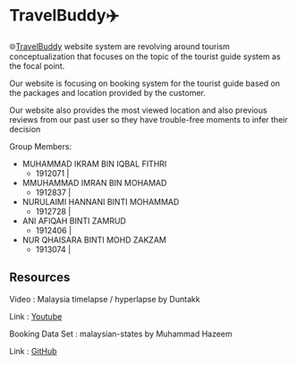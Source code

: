 # TravelBuddy:airplane:

:globe_with_meridians:[TravelBuddy](https://meran0.github.io/TravelBuddy/) website system are revolving around
tourism conceptualization that focuses on the
topic of the tourist guide system as the focal point.

Our website is focusing on booking system
for the tourist guide based on the packages
and location provided by the customer.

Our website also provides the most viewed
location and also previous reviews from our past user so
they have trouble-free moments to infer their decision

Group Members:
* MUHAMMAD IKRAM BIN IQBAL FITHRI   
  * 1912071 | 
* MMUHAMMAD IMRAN BIN MOHAMAD
  * 1912837 | 
* NURULAIMI HANNANI BINTI MOHAMMAD
  * 1912728 | 
* ANI AFIQAH BINTI ZAMRUD
  * 1912406 | 
* NUR QHAISARA BINTI MOHD ZAKZAM
  * 1913074 | 

## Resources

Video : Malaysia timelapse / hyperlapse by Duntakk

Link : [Youtube](https://youtu.be/Le7QAafIRj8?t=29)

Booking Data Set : malaysian-states by Muhammad Hazeem

Link : [GitHub](https://github.com/hazz1925/malaysian-states)
